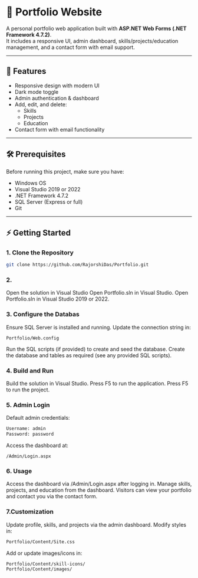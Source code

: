# 📂 Portfolio Website

A personal portfolio web application built with **ASP.NET Web Forms (.NET Framework 4.7.2)**.  
It includes a responsive UI, admin dashboard, skills/projects/education management, and a contact form with email support.

---

## 🚀 Features
- Responsive design with modern UI
- Dark mode toggle
- Admin authentication & dashboard
- Add, edit, and delete:
  - Skills
  - Projects
  - Education
- Contact form with email functionality

---

## 🛠️ Prerequisites
Before running this project, make sure you have:
- Windows OS
- Visual Studio 2019 or 2022
- .NET Framework 4.7.2
- SQL Server (Express or full)
- Git

---

## ⚡ Getting Started

### 1. Clone the Repository
```bash
git clone https://github.com/RajorshiDas/Portfolio.git
```

### 2. 
Open the solution in Visual Studio
Open Portfolio.sln in Visual Studio.
Open Portfolio.sln in Visual Studio 2019 or 2022.

### 3. Configure the Databas

Ensure SQL Server is installed and running.
Update the connection string in:
```
Portfolio/Web.config
```
Run the SQL scripts (if provided) to create and seed the database.
Create the database and tables as required (see any provided SQL scripts).

### 4. Build and Run
Build the solution in Visual Studio.
Press F5 to run the application.
Press F5 to run the project.

### 5. Admin Login
Default admin credentials:
```bash
Username: admin
Password: password
```
Access the dashboard at:
```
/Admin/Login.aspx
```
### 6. Usage
Access the dashboard via /Admin/Login.aspx after logging in.
Manage skills, projects, and education from the dashboard.
Visitors can view your portfolio and contact you via the contact form.
### 7.Customization
Update profile, skills, and projects via the admin dashboard.
Modify styles in:
```bash
Portfolio/Content/Site.css
```
Add or update images/icons in:
```bash
Portfolio/Content/skill-icons/
Portfolio/Content/images/
```



